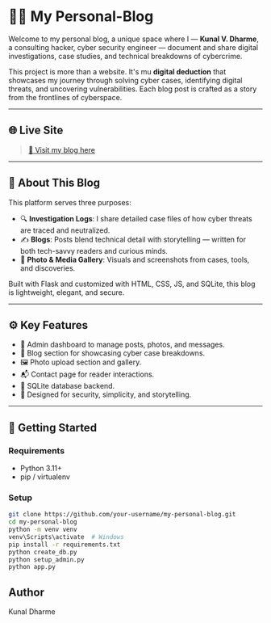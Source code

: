 # 🕵️‍♂️ My Personal-Blog

Welcome to my personal blog, a unique space where I — **Kunal V. Dharme**, a consulting hacker, cyber security engineer  — document and share digital investigations, case studies, and technical breakdowns of cybercrime.

This project is more than a website. It's mu **digital deduction** that showcases my journey through solving cyber cases, identifying digital threats, and uncovering vulnerabilities. Each blog post is crafted as a story from the frontlines of cyberspace.

---

## 🌐 Live Site

> [🔗 Visit my blog here](https://personal-blog-vg0a.onrender.com/)

---

## 🧠 About This Blog

This platform serves three purposes:

- 🔍 **Investigation Logs**: I share detailed case files of how cyber threats are traced and neutralized.
- ✍️ **Blogs**: Posts blend technical detail with storytelling — written for both tech-savvy readers and curious minds.
- 📸 **Photo & Media Gallery**: Visuals and screenshots from cases, tools, and discoveries.

Built with Flask and customized with HTML, CSS, JS, and SQLite, this blog is lightweight, elegant, and secure.

---

## ⚙️ Key Features

- 🔐 Admin dashboard to manage posts, photos, and messages.
- 📖 Blog section for showcasing cyber case breakdowns.
- 🖼️ Photo upload section and gallery.
- 📬 Contact page for reader interactions.
- 📁 SQLite database backend.
- 🎯 Designed for security, simplicity, and storytelling.

---

## 🚀 Getting Started

### Requirements

- Python 3.11+
- pip / virtualenv

### Setup

```bash
git clone https://github.com/your-username/my-personal-blog.git
cd my-personal-blog
python -m venv venv
venv\Scripts\activate  # Windows
pip install -r requirements.txt
python create_db.py
python setup_admin.py
python app.py
```

## Author
Kunal Dharme
